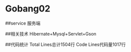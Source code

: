 # Gobang02
##service 服务端

##相关技术
Hibernate+Mysql+Servlet+Gson

##代码统计
Total Lines总计1504行
Code Lines代码量1017行


